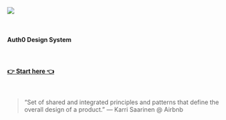 <img src="https://raw.githubusercontent.com/auth0/cosmos/master/assets/cosmos.png">

&nbsp;&nbsp;

#### Auth0 Design System

&nbsp;&nbsp;

#### [👉 Start here 👈](https://auth0-cosmos.now.sh/docs)

&nbsp;&nbsp;

> “Set of shared and integrated principles and patterns that define the overall design of a product.” — Karri Saarinen @ Airbnb

&nbsp;
